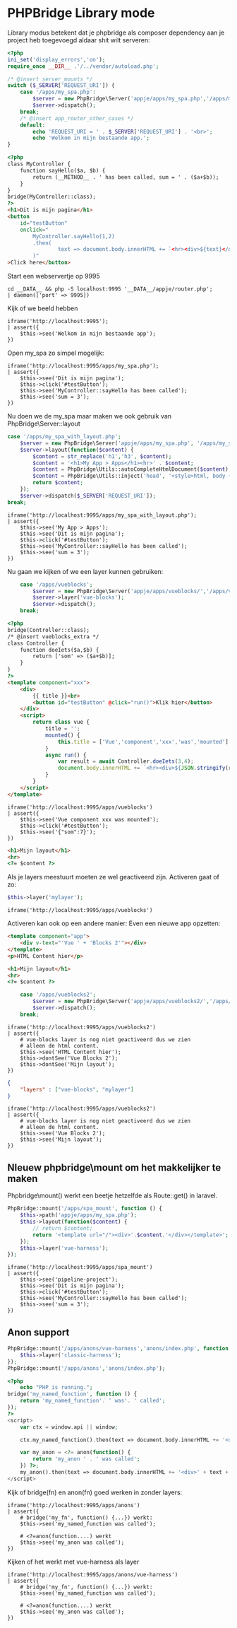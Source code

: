 # PHPBridge Library mode

Library modus betekent dat je phpbridge
als composer dependency aan je project heb toegevoegd
aldaar shit wilt serveren:

```php export=appje/router.php
<?php
ini_set('display_errors','on');
require_once __DIR__ .'/../vendor/autoload.php';

/* @insert server_mounts */
switch ($_SERVER['REQUEST_URI']) {
	case '/apps/my_spa.php':
		$server = new PhpBridge\Server('appje/apps/my_spa.php','/apps/my_spa.php');
		$server->dispatch();
	break;
	/* @insert app_router_other_cases */
	default:
		echo 'REQUEST_URI = ' . $_SERVER['REQUEST_URI'] . '<br>';
		echo 'Welkom in mijn bestaande app.';
}
```

```html export=appje/apps/my_spa.php
<?php
class MyController {
	function sayHello($a, $b) { 
		return (__METHOD__ . ' has been called, sum = ' . ($a+$b));
	}
}
bridge(MyController::class);
?>
<h1>Dit is mijn pagina</h1>
<button 
	id="testButton" 
	onclick="
		MyController.sayHello(1,2)
		.then(
				text => document.body.innerHTML += `<hr><div>${text}</div>`
		)"	  
>Click here</button>
```

Start een webservertje op 9995
```sh++
cd __DATA__ && php -S localhost:9995 '__DATA__/appje/router.php';
| daemon(['port' => 9995])
```

Kijk of we beeld hebben
```sh++
iframe('http://localhost:9995');
| assert({
	$this->see('Welkom in mijn bestaande app');
})
```



Open my_spa zo simpel mogelijk:
```sh++
iframe('http://localhost:9995/apps/my_spa.php');
| assert({
	$this->see('Dit is mijn pagina');
	$this->click('#testButton');
	$this->see('MyController::sayHello has been called');
	$this->see('sum = 3');
})
```


Nu doen we de my_spa maar maken we ook gebruik
van PhpBridge\Server::layout
```php append=app_router_other_cases
case '/apps/my_spa_with_layout.php';
	$server = new PhpBridge\Server('appje/apps/my_spa.php', '/apps/my_spa_with_layout.php');
	$server->layout(function($content) {
		$content = str_replace('h1','h3', $content);
		$content = '<h1>My App > Apps</h1><hr>' . $content;
		$content = PhpBridge\Utils::autoCompleteHtmlDocument($content);
		$content = PhpBridge\Utils::inject('head', '<style>html, body { font-family: Arial,Helvetica,Sans; }</style>', $content);
		return $content;
	});
	$server->dispatch($_SERVER['REQUEST_URI']);
break;
```

```sh++
iframe('http://localhost:9995/apps/my_spa_with_layout.php');
| assert({
	$this->see('My App > Apps');
	$this->see('Dit is mijn pagina');
	$this->click('#testButton');
	$this->see('MyController::sayHello has been called');
	$this->see('sum = 3');
})
```

Nu gaan we kijken of we een layer 
kunnen gebruiken:
```php append=app_router_other_cases
	case '/apps/vueblocks';
		$server = new PhpBridge\Server('appje/apps/vueblocks/','/apps/vueblocks');
		$server->layer('vue-blocks');
		$server->dispatch();
  	break;
```

```html export=appje/apps/vueblocks/index.html
<?php
bridge(Controller::class);
/* @insert vueblocks_extra */
class Controller {
	function doeIets($a,$b) {
		return ['som' => ($a+$b)];
	}
}
?>
<template component="xxx">
	<div>
		{{ title }}<br>
		<button id="testButton" @click="run()">Klik hier</button>
	</div>
	<script>
		return class vue {
			title = '';
			mounted() {
				this.title = ['Vue','component','xxx','was','mounted'].join(' ');
			}
			async run() { 
				var result = await Controller.doeIets(3,4);
				document.body.innerHTML += `<hr><div>${JSON.stringify(result)}</div>`			 
			}
		}
	</script>
</template>	
```

```sh++
iframe('http://localhost:9995/apps/vueblocks')
| assert({
	$this->see('Vue component xxx was mounted');
	$this->click('#testButton');
	$this->see('{"som":7}');
})
```

```html export=appje/apps/vueblocks/_layers/mylayer/layout.php
<h1>Mijn layout</h1>
<hr>
<?= $content ?>
```

Als je layers meestuurt moeten ze wel geactiveerd zijn.
Activeren gaat of zo:

```php append=vueblocks_extra
$this->layer('mylayer');
```

```sh++
iframe('http://localhost:9995/apps/vueblocks')
```


Activeren kan ook op een andere manier:
Even een nieuwe app opzetten:

```html export=appje/apps/vueblocks2/index.html
<template component="app">
	<div v-text="'Vue ' + 'Blocks 2'"></div>
</template>
<p>HTML Content hier</p>

```
```html export=appje/apps/vueblocks2/_layers/mylayer/layout.php
<h1>Mijn layout</h1>
<hr>
<?= $content ?>
```

```php append=app_router_other_cases
	case '/apps/vueblocks2';
		$server = new PhpBridge\Server('appje/apps/vueblocks2/','/apps/vueblocks2');
		$server->dispatch();
  	break;
```

```sh++
iframe('http://localhost:9995/apps/vueblocks2')
| assert({
	# vue-blocks layer is nog niet geactiveerd dus we zien
	# alleen de html content.
	$this->see('HTML Content hier');
	$this->dontSee('Vue Blocks 2');
	$this->dontSee('Mijn layout');
})
```

```json export=appje/apps/vueblocks2/package.json
{
	"layers" : ["vue-blocks", "mylayer"]
}
```

```sh++
iframe('http://localhost:9995/apps/vueblocks2')
| assert({
	# vue-blocks layer is nog niet geactiveerd dus we zien
	# alleen de html content.
	$this->see('Vue Blocks 2');
	$this->see('Mijn layout');
})
```

## NIeuew phpbridge\mount om het makkelijker te maken
Phpbridge\mount() werkt een beetje hetzelfde als Route::get()
in laravel.

```php append=server_mounts
PhpBridge::mount('/apps/spa_mount', function () {
	$this->path('appje/apps/my_spa.php');
	$this->layout(function($content) { 
		// return $content;
		return '<template url="/"><div>'.$content.'</div></template>';
	});
	$this->layer('vue-harness');
});
```

```sh++
iframe('http://localhost:9995/apps/spa_mount')
| assert({
	$this->see('pipeline-project');
	$this->see('Dit is mijn pagina');
	$this->click('#testButton');
	$this->see('MyController::sayHello has been called');
	$this->see('sum = 3');
})
```

## Anon support
```php append=server_mounts
PhpBridge::mount('/apps/anons/vue-harness','anons/index.php', function () {	
	$this->layer('classic-harness');
});
PhpBridge::mount('/apps/anons','anons/index.php');
```

```php export=anons/index.php
<?php
	echo "PHP is running.";
bridge('my_named_function', function () {
	return 'my_named_function'. ' was'. ' called';
});
?>
<script>
	var ctx = window.api || window;

	ctx.my_named_function().then(text => document.body.innerHTML += '<div>' + text + '</div>');

	var my_anon = <?= anon(function() {
		return 'my_anon ' . ' was called';
	}) ?>;
	my_anon().then(text => document.body.innerHTML += '<div>' + text + '</div>');
</script>
```

Kijk of bridge(fn) en anon(fn) goed werken in 
zonder layers:
```sh++
iframe('http://localhost:9995/apps/anons')
| assert({
	# bridge('my_fn', function() {...}) werkt:
	$this->see('my_named_function was called');
	
	# <?=anon(function....) werkt
	$this->see('my_anon was called');
})
```
Kijken of het werkt met vue-harness als layer
```sh++
iframe('http://localhost:9995/apps/anons/vue-harness')
| assert({
	# bridge('my_fn', function() {...}) werkt:
	$this->see('my_named_function was called');
	
	# <?=anon(function....) werkt
	$this->see('my_anon was called');
})
```